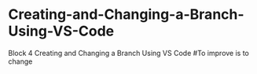 # Creating-and-Changing-a-Branch-Using-VS-Code
Block 4 Creating and Changing a Branch Using VS Code
#To improve is to change

